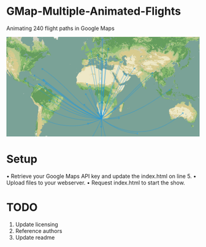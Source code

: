 # GMap-Multiple-Animated-Flights
Animating 240 flight paths in Google Maps

![alt text](https://raw.githubusercontent.com/krugertech/GMap-Multiple-Animated-Flights/master/Showcase.png)

# Setup
• Retrieve your Google Maps API key and update the index.html on line 5. 
• Upload files to your webserver. 
• Request index.html to start the show.

# TODO
1. Update licensing
2. Reference authors
3. Update readme

